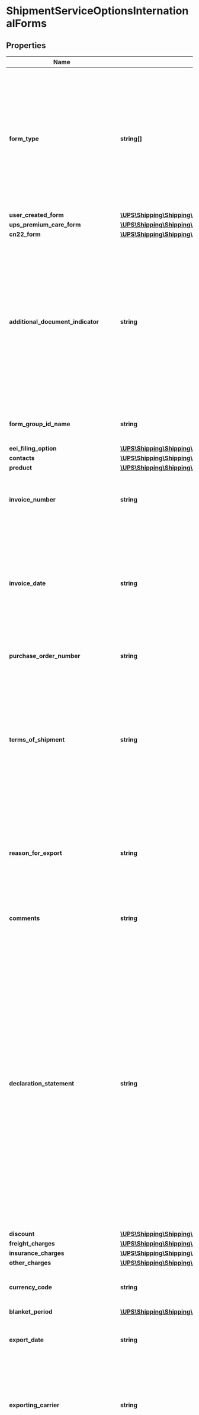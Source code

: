 # ShipmentServiceOptionsInternationalForms

## Properties
Name | Type | Description | Notes
------------ | ------------- | ------------- | -------------
**form_type** | **string[]** | Indicates the name of the International Form requested.  Valid values: - 01 - Invoice - 03 - CO - 04 - NAFTA CO - 05 - Partial Invoice - 06 - Packinglist - 07 - Customer Generated Forms - 08 – Air Freight Packing List - 09 - CN22 Form - 10 – UPS Premium Care Form - 11 - EEI  For shipment with return service, 05 or 10 are the only valid values.  Note: 01 and 05 are mutually exclusive and 05 are only valid for return shipments only. | 
**user_created_form** | [**\UPS\Shipping\Shipping\InternationalFormsUserCreatedForm**](InternationalFormsUserCreatedForm.md) |  | [optional] 
**ups_premium_care_form** | [**\UPS\Shipping\Shipping\InternationalFormsUPSPremiumCareForm**](InternationalFormsUPSPremiumCareForm.md) |  | [optional] 
**cn22_form** | [**\UPS\Shipping\Shipping\InternationalFormsCN22Form**](InternationalFormsCN22Form.md) |  | [optional] 
**additional_document_indicator** | **string** | Presence of the indicator means user will supply additional document, such as EEI, NAFTA_CO or CO.  This indicator should be set when the shipper intends to utilize UPS paperless invoice functionality AND the shipper has SELF-PREPARED other International Forms (EEI, CO, NAFTACO) to accompany the shipment.  It is evaluated only when:  1. Account is paperless enabled.  2. Movement requires an invoice. 3. Destination country or territory accepts paperless invoice.  4. Invoice data is supplied by the client and the data passes validation. | [optional] 
**form_group_id_name** | **string** | Contains description text which identifies the group of International forms. This element does not appear on the forms. | [optional] 
**eei_filing_option** | [**\UPS\Shipping\Shipping\InternationalFormsEEIFilingOption**](InternationalFormsEEIFilingOption.md) |  | [optional] 
**contacts** | [**\UPS\Shipping\Shipping\InternationalFormsContacts**](InternationalFormsContacts.md) |  | [optional] 
**product** | [**\UPS\Shipping\Shipping\InternationalFormsProduct[]**](InternationalFormsProduct.md) |  | 
**invoice_number** | **string** | Commercial Invoice number assigned by the exporter.  Applies to Invoice and Partial Invoice forms only. Required for Invoice forms and optional for Partial Invoice. | [optional] 
**invoice_date** | **string** | Date when the Invoice is created. Ideally this is the same as the ship date.  Applies to Invoice and Partial Invoice forms only. Required for Invoice forms and optional for Partial Invoice. Required for Invoice form for forward shipments. For shipment with return service, the user input will be ignored, and the field will be blank on the invoice. Format is yyyyMMdd. | [optional] 
**purchase_order_number** | **string** | The customer&#x27;s order reference number.  Applies to Invoice and Partial Invoice forms only. | [optional] 
**terms_of_shipment** | **string** | Indicates the rights to the seller from the buyer. Also, it refers to Terms of Sale.  Applies to Invoice and Partial Invoice forms only.   Valid values:  CFR: Cost and Freight  CIF: Cost Insurance and Freight  CIP: Carriage and Insurance Paid  CPT: Carriage Paid To  DAF: Delivered at Frontier  DDP: Delivery Duty Paid  DDU: Delivery Duty Unpaid  DEQ: Delivered Ex Quay  DES: Delivered Ex Ship  EXW: Ex Works  FAS: Free Alongside Ship  FCA: Free Carrier  FOB: Free On Board | [optional] 
**reason_for_export** | **string** | A reason to export the current international shipment. Valid values: SALE, GIFT, SAMPLE, RETURN, REPAIR, INTERCOMPANYDATA, Any other reason.  Applies to Invoice and Partial Invoice forms only. Required for Invoice forms and Optional for Partial Invoice. No validation. | [optional] 
**comments** | **string** | Any extra information about the current shipment.  Applies to Invoice and Partial Invoice forms only. | [optional] 
**declaration_statement** | **string** | This is the legal explanation, used by Customs, for the delivering of this shipment. It must be identical to the set of declarations actually used by Customs. Examples of declarations that might be entered in this field are: I hereby certify that the goods covered by this shipment qualify as originating goods for purposes of preferential tariff treatment under the NAFTA. I hereby certify that the information on this invoice is true and correct and the contents and value of this shipment is as stated above.  EEA statement:  The exporter of the products covered by this document declares that except where otherwise clearly indicated these products are of EEA preferential origin.  Applies to Invoice and Partial Invoice forms only. On the invoice for return shipment, the verbiage is as follows (user input is ignored): The exporter of the products covered by this document declares that except where otherwise clearly indicated these products are of EEA preferential origin | [optional] 
**discount** | [**\UPS\Shipping\Shipping\InternationalFormsDiscount**](InternationalFormsDiscount.md) |  | [optional] 
**freight_charges** | [**\UPS\Shipping\Shipping\InternationalFormsFreightCharges**](InternationalFormsFreightCharges.md) |  | [optional] 
**insurance_charges** | [**\UPS\Shipping\Shipping\InternationalFormsInsuranceCharges**](InternationalFormsInsuranceCharges.md) |  | [optional] 
**other_charges** | [**\UPS\Shipping\Shipping\InternationalFormsOtherCharges**](InternationalFormsOtherCharges.md) |  | [optional] 
**currency_code** | **string** | Currency code for all the monetary values of the Invoice form.  Applies to Invoice and Partial Invoice forms only. | [optional] 
**blanket_period** | [**\UPS\Shipping\Shipping\InternationalFormsBlanketPeriod**](InternationalFormsBlanketPeriod.md) |  | [optional] 
**export_date** | **string** | The date the goods will be exiting the country or territory.  Applies to CO and EEI forms only. Required for CO and EEI forms. Format is yyyyMMdd. | [optional] 
**exporting_carrier** | **string** | The name of the carrier that is exporting the shipment. The vessels flag number should also be entered, if the carrier is a vessel.  If value is empty, it will be set to default value as &#x27;UPS&#x27; for EEI forms.  Applies to CO and EEI forms only. Required for CO forms. | [optional] 
**carrier_id** | **string** | The four-character Standard Carrier Alpha Code (SCAC) for vessel, rail, and truck shipments. For air shipment, enter the two or three character International Air Transport Association (IATA) code.  Applies to EEI forms only. No Validations. | [optional] 
**in_bond_code** | **string** | The two-character In Bond Code.  Applies to EEI forms only. Required for EEI forms. Valid values for EEI are: 70: Not in bond; 67: IE from a FTZ; 68: T&amp;E from a FTZ. | [optional] 
**entry_number** | **string** | The Import Entry Number when the export transaction is used as proof of export for import transactions (examples: In Bond, Temporary Import Bond or Drawbacks).  Applies to EEI forms only. Conditionally Required for EEI forms when In bond code value is other than 70 (Not In Bond) | [optional] 
**point_of_origin** | **string** | Contains one of the following:  The two-digit U.S. Postal Service abbreviation for the state from which the goods were shipped to the port of export. The state that is the source for the good with the highest value. The state of consolidation. The Foreign Trade Zone number of the zone from where the exports are leaving.  If the goods were shipped from Puerto Rico, enter PR.  Applies to EEI forms only. Required for EEI. | [optional] 
**point_of_origin_type** | **string** | Valid values are : S (for state postal code abbreviation) , F : FTZ Identifier  Applies EEI forms only. Required for EEI form. | [optional] 
**mode_of_transport** | **string** | Mode of transport by which the goods are exported. Valid values: Air, AirContainerized, Auto, FixedTransportInstallations, Mail, PassengerHandcarried, Pedestrian, Rail, Rail, Containerized, RoadOther, SeaBarge, SeaContainerized, SeaNoncontainerized, Truck, TruckContainerized.  Applies to EEI forms only.  Required for EEI.  Only allowed values can be entered. Only 10 Characters can appear on the form. Anything greater than 10 characters will be truncated on the form. | [optional] 
**port_of_export** | **string** | Should be one of the following-Overland: The U.S. Customs port where the carrier crosses the U.S. border, Vessel and Air: The U.S. Customs port where the goods are loaded on the carrier to be exported from the U.S., Postal: The U.S. Postal Office from where the goods are mailed.  Applies to EEI forms only. No validation is performed. | [optional] 
**port_of_unloading** | **string** | The country or territory and the port where the goods will be unloaded from the exporting carrier. For vessel and air shipments only.  Applies to EEI forms only. No validation is performed. | [optional] 
**loading_pier** | **string** | Pier where goods are loaded. For vessel shipments only.  Applies to EEI forms only. No validation is performed. | [optional] 
**parties_to_transaction** | **string** | Information about parties to transaction. Use Related, if the parties to the transaction are related. A related party is an export from a U.S. businessperson or business to a foreign business or from a U.S. business to a foreign person or business where the person has at least 10 percent of the voting shares of the business during the fiscal year. If unincorporated, then an equivalent interest in the business.  Applies to EEI forms only.  Valid values: - R - Related - N - Non-related.  Parties to transaction is required if EEIFilingOption Code is 3 and if valid UPSFiled POA Code present in request.  Default will be set to N - Non-related if invalid code present with length of one. | [optional] 
**routed_export_transaction_indicator** | **string** | If Present, indicates that it is a routed export transaction. A routed export transaction is one, where the foreign principal party in interest authorizes a U.S. forwarding (or other) agent to export the merchandise outside the U.S.  Applies to EEI forms only. | [optional] 
**containerized_indicator** | **string** | If present indicates that the goods are containerized. This applies to vessel shipments only.  Applies to EEI forms only. | [optional] 
**override_paperless_indicator** | **string** | The application will automatically provide a copy of the invoice or NAFTA/CO with each response regardless of whether the user has enabled Paperless account. The user now has the option to print or ignore the copy provided. | [optional] 
**shipper_memo** | **string** | Text for the shipper to add additional information.  Forward shipment only. | [optional] 
**hazardous_materials_indicator** | **string** | This is an empty tag. Presence of the indicator for EEI form means shipment contains hazardous material. | [optional] 

[[Back to Model list]](../../README.md#documentation-for-models) [[Back to API list]](../../README.md#documentation-for-api-endpoints) [[Back to README]](../../README.md)

